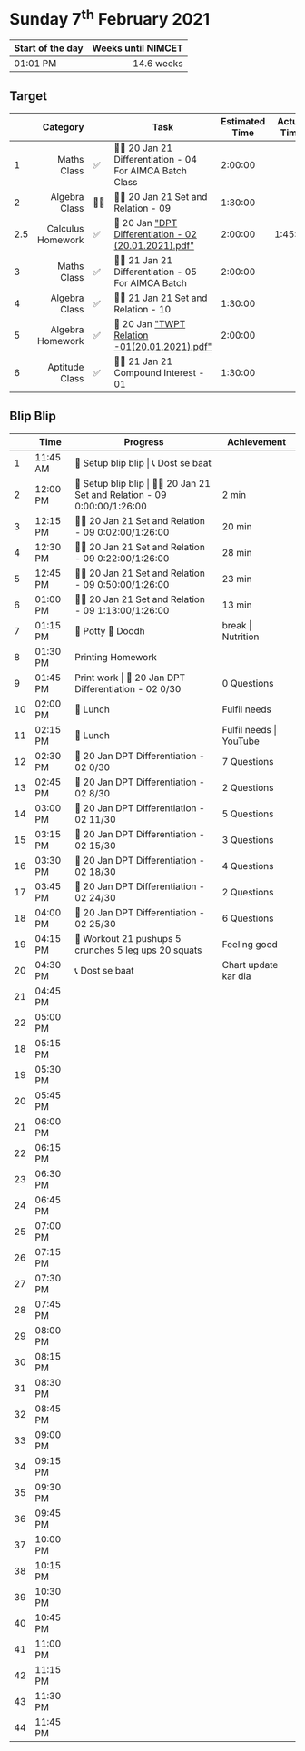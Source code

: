 # Sunday 7<sup>th</sup> February 2021

| Start of the day | Weeks until NIMCET |
| ---------------- | -----------------: |
| 01:01 PM | 14.6 weeks |

## Target

|  |Category|      |Task| Estimated Time | Actual Time |
| - | -: | - | - | - | - |
| 1 |   Maths Class   | ✅ |   👨‍🏫 20 Jan 21 Differentiation - 04  For AIMCA Batch Class   |   2:00:00   |     |
| 2 |   Algebra Class   | 👨‍🏫 |   👨‍🏫 20 Jan 21 Set and Relation - 09   |   1:30:00   |  |
| 2.5 | Calculus Homework | ✅ | 📒 20 Jan ["DPT Differentiation - 02 (20.01.2021).pdf"](https://live.impetusgurukul.com/?route=item/descriptivetest&file=aHR0cDovL3RyLWF0dGFjaG1lbnRzLnMzLWFwLXNvdXRoZWFzdC0xLmFtYXpvbmF3cy5jb20vQVMvMjIzZDMyL3F1ZS8wMjU4MzJiNjA3MjFkLURQVCBEaWZmZXJlbnRpYXRpb24gLSAwMiAoMjAuMDEuMjAyMSkucGRm) | 2:00:00 | 1:45:00 |
| 3 | Maths Class | ✅ | 👨‍🏫 21 Jan 21 Differentiation - 05  For AIMCA Batch | 2:00:00 |     |
| 4 | Algebra Class | ✅ | 👨‍🏫 21 Jan 21 Set and Relation - 10 | 1:30:00 |     |
| 5 | Algebra Homework | ✅ | 📒 20 Jan ["TWPT Relation -01(20.01.2021).pdf"](https://live.impetusgurukul.com/?route=item/descriptivetest&file=aHR0cDovL3RyLWF0dGFjaG1lbnRzLnMzLWFwLXNvdXRoZWFzdC0xLmFtYXpvbmF3cy5jb20vQVMvMjIzZDMyL3F1ZS8wMjU4MmZmZWZmMGNkLVRXUFQgUmVsYXRpb24gLTAxKDIwLjAxLjIwMjEpLnBkZg==) | 2:00:00 | |
| 6 | Aptitude Class | ✅ | 👨‍🏫 21 Jan 21 Compound Interest - 01 | 1:30:00 |     |


## Blip Blip

| |Time|Progress| Achievement   |
| - | - | - | - |
| 1 | 11:45 AM | 📃 Setup blip blip \| 📞 Dost se baat | |
| 2 | 12:00 PM | 📃 Setup blip blip \| 👨‍🏫 20 Jan 21 Set and Relation - 09 0:00:00/1:26:00 | 2 min |
| 3 | 12:15 PM | 👨‍🏫 20 Jan 21 Set and Relation - 09 0:02:00/1:26:00 | 20 min |
| 4 | 12:30 PM | 👨‍🏫 20 Jan 21 Set and Relation - 09 0:22:00/1:26:00 | 28 min |
| 5 | 12:45 PM | 👨‍🏫 20 Jan 21 Set and Relation - 09 0:50:00/1:26:00 | 23 min |
| 6 | 01:00 PM | 👨‍🏫 20 Jan 21 Set and Relation - 09 1:13:00/1:26:00 | 13 min |
| 7 | 01:15 PM | 🚽 Potty 🥛 Doodh | break \| Nutrition |
| 8 | 01:30 PM | Printing Homework |                         |
| 9 | 01:45 PM | Print work \| 📒 20 Jan DPT Differentiation - 02 0/30 | 0 Questions |
| 10 | 02:00 PM | 🍚 Lunch | Fulfil needs |
| 11 | 02:15 PM | 🍚 Lunch | Fulfil needs \| YouTube |
| 12 | 02:30 PM | 📒 20 Jan DPT Differentiation - 02 0/30 | 7 Questions |
| 13 | 02:45 PM | 📒 20 Jan DPT Differentiation - 02 8/30 | 2 Questions |
| 14 | 03:00 PM | 📒 20 Jan DPT Differentiation - 02 11/30 | 5 Questions |
| 15 | 03:15 PM | 📒 20 Jan DPT Differentiation - 02 15/30 | 3 Questions |
| 16 | 03:30 PM | 📒 20 Jan DPT Differentiation - 02 18/30 | 4 Questions |
| 17 | 03:45 PM | 📒 20 Jan DPT Differentiation - 02 24/30 | 2 Questions |
| 18 | 04:00 PM | 📒 20 Jan DPT Differentiation - 02 25/30 | 6 Questions |
| 19 | 04:15 PM | 💪 Workout 21 pushups 5 crunches 5 leg ups 20 squats | Feeling good            |
| 20 | 04:30 PM | 📞 Dost se baat | Chart update kar dia |
| 21 | 04:45 PM |  |                         |
| 22 | 05:00 PM |  |                         |
| 18 | 05:15 PM | | |
| 19 | 05:30 PM | | |
| 20 | 05:45 PM | | |
| 21 | 06:00 PM | | |
| 22 | 06:15 PM | | |
| 23 | 06:30 PM | | |
| 24 | 06:45 PM | | |
| 25 | 07:00 PM | | |
| 26 | 07:15 PM | | |
| 27 | 07:30 PM | | |
| 28 | 07:45 PM | | |
| 29 | 08:00 PM | | |
| 30 | 08:15 PM | | |
| 31 | 08:30 PM | | |
| 32 | 08:45 PM | | |
| 33 | 09:00 PM | | |
| 34 | 09:15 PM | | |
| 35 | 09:30 PM | | |
| 36 | 09:45 PM | | |
| 37 | 10:00 PM | | |
| 38 | 10:15 PM | | |
| 39 | 10:30 PM | | |
| 40 | 10:45 PM | | |
| 41 | 11:00 PM | | |
| 42 | 11:15 PM | | |
| 43 | 11:30 PM | | |
| 44 | 11:45 PM | | |

